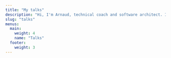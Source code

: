 ```yaml
---
title: "My talks"
description: "Hi, I'm Arnaud, technical coach and software architect. I love sharing my knowledge on software engineering from architectural design patterns to software testing and various methodologies. I aim to simplify these complicated subjects, making them more understandable and interesting for everyone."
slug: "talks"
menus:
  main:
    weight: 4
    name: "Talks"
  footer:
    weight: 3
---
```


